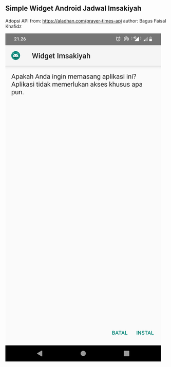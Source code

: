 ## Simple Widget Android Jadwal Imsakiyah

Adopsi API from: https://aladhan.com/prayer-times-api
author: Bagus Faisal Khafidz

![1](/images/1.png)

